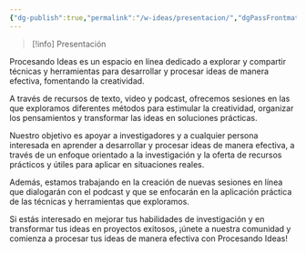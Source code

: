 ```yaml
---
{"dg-publish":true,"permalink":"/w-ideas/presentacion/","dgPassFrontmatter":true,"noteIcon":""}
---
```


>[!info] Presentación

Procesando Ideas es un espacio en línea dedicado a explorar y compartir técnicas y herramientas para desarrollar y procesar ideas de manera efectiva, fomentando la creatividad. 

A través de recursos de texto, video y podcast, ofrecemos sesiones en las que exploramos diferentes métodos para estimular la creatividad, organizar los pensamientos y transformar las ideas en soluciones prácticas.

Nuestro objetivo es apoyar a investigadores y a cualquier persona interesada en aprender a desarrollar y procesar ideas de manera efectiva, a través de un enfoque orientado a la investigación y la oferta de recursos prácticos y útiles para aplicar en situaciones reales.

Además, estamos trabajando en la creación de nuevas sesiones en línea que dialogarán con el podcast y que se enfocarán en la aplicación práctica de las técnicas y herramientas que exploramos.

Si estás interesado en mejorar tus habilidades de investigación y en transformar tus ideas en proyectos exitosos, ¡únete a nuestra comunidad y comienza a procesar tus ideas de manera efectiva con Procesando Ideas!

